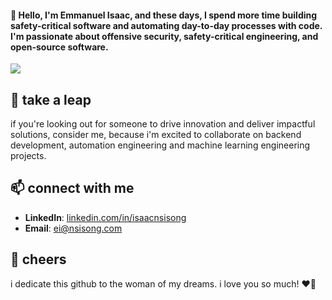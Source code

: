 #### 👋 Hello, I'm Emmanuel Isaac, and these days, I spend more time building safety-critical software and automating day-to-day processes with code. I'm passionate about offensive security, safety-critical engineering, and open-source software.

![](https://komarev.com/ghpvc/?username=1cbyc&color=blueviolet)

## 🔭 take a leap
if you're looking out for someone to drive innovation and deliver impactful solutions, consider me, because i'm excited to collaborate on backend development, automation engineering and machine learning engineering projects.

## 📫 connect with me
- **LinkedIn**: [linkedin.com/in/isaacnsisong](https://linkedin.com/in/isaacnsisong)
- **Email**: [ei@nsisong.com](mailto:ei@nsisong.com)

## 💖 cheers
i dedicate this github to the woman of my dreams. i love you so much! ❤️🌹